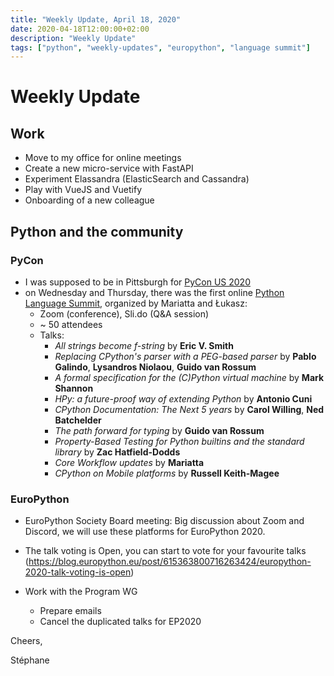 ```yaml
---
title: "Weekly Update, April 18, 2020"
date: 2020-04-18T12:00:00+02:00
description: "Weekly Update"
tags: ["python", "weekly-updates", "europython", "language summit"]
---
```


# Weekly Update 

## Work

* Move to my office for online meetings
* Create a new micro-service with FastAPI
* Experiment Elassandra (ElasticSearch and Cassandra)
* Play with VueJS and Vuetify
* Onboarding of a new colleague

## Python and the community

### PyCon
* I was supposed to be in Pittsburgh for [PyCon US 2020](https://www.pycon.us)
* on Wednesday and Thursday, there was the first online [Python Language Summit](https://us.pycon.org/2020/events/languagesummit/), organized by Mariatta and Łukasz:
  * Zoom (conference), Sli.do (Q&A session)
  * ~ 50 attendees
  * Talks:
    * *All strings become f-string* by **Eric V. Smith**
    * *Replacing CPython's parser with a PEG-based parser* by **Pablo Galindo**, **Lysandros Niolaou**, **Guido van Rossum**
    * *A formal specification for the (C)Python virtual machine* by **Mark Shannon**
    * *HPy: a future-proof way of extending Python* by **Antonio Cuni**
    * *CPython Documentation: The Next 5 years* by **Carol Willing**, **Ned Batchelder**
    * *The path forward for typing* by **Guido van Rossum**
    * *Property-Based Testing for Python builtins and the standard library* by **Zac Hatfield-Dodds**
    * *Core Workflow updates* by **Mariatta**
    * *CPython on Mobile platforms* by **Russell Keith-Magee**

### EuroPython
* EuroPython Society Board meeting: Big discussion about Zoom and Discord, we will use these platforms for EuroPython 2020.
* The talk voting is Open, you can start to vote for your favourite talks (https://blog.europython.eu/post/615363800716263424/europython-2020-talk-voting-is-open)

* Work with the Program WG
    * Prepare emails
    * Cancel the duplicated talks for EP2020

Cheers,

Stéphane